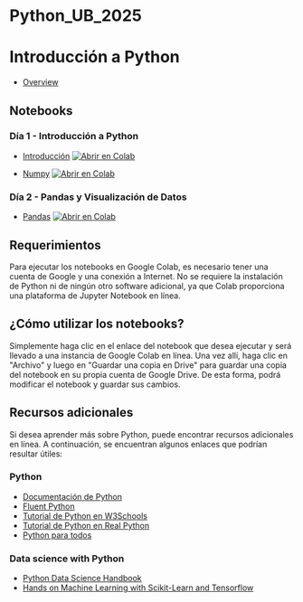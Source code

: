 # Python_UB_2025

# Introducción a Python

* [Overview](INTRO.pdf)
  
## Notebooks

### Día 1 - Introducción a Python
* [Introducción](Clase_I_Python.ipynb)
  [![Abrir en Colab](https://colab.research.google.com/assets/colab-badge.svg)](https://colab.research.google.com/github/JoaquinJustelP/Python_UB_2025/blob/main/Clase_I_Python.ipynb)

* [Numpy](Numpy.ipynb)
  [![Abrir en Colab](https://colab.research.google.com/assets/colab-badge.svg)](https://colab.research.google.com/github/JoaquinJustelP/Python_UB_2025/blob/main/Numpy.ipynb)

### Día 2 - Pandas y Visualización de Datos
* [Pandas](Pandas.ipynb)
  [![Abrir en Colab](https://colab.research.google.com/assets/colab-badge.svg)](https://colab.research.google.com/github/JoaquinJustelP/Python_UB_2025/blob/main/Pandas.ipynb)


## Requerimientos
Para ejecutar los notebooks en Google Colab, es necesario tener una cuenta de Google y una conexión a Internet. No se requiere la instalación de Python ni de ningún otro software adicional, ya que Colab proporciona una plataforma de Jupyter Notebook en línea.

## ¿Cómo utilizar los notebooks?
Simplemente haga clic en el enlace del notebook que desea ejecutar y será llevado a una instancia de Google Colab en línea. Una vez allí, haga clic en "Archivo" y luego en "Guardar una copia en Drive" para guardar una copia del notebook en su propia cuenta de Google Drive. De esta forma, podrá modificar el notebook y guardar sus cambios.

## Recursos adicionales
Si desea aprender más sobre Python, puede encontrar recursos adicionales en línea. A continuación, se encuentran algunos enlaces que podrían resultar útiles:

### Python
* [Documentación de Python](https://docs.python.org/es/3/)
* [Fluent Python](https://github.com/fluentpython/example-code-2e)
* [Tutorial de Python en W3Schools](https://www.w3schools.com/python/)
* [Tutorial de Python en Real Python](https://realpython.com/tutorials/basics/)
* [Python para todos](https://www.py4e.com/)

### Data science with Python
* [Python Data Science Handbook](https://github.com/jakevdp/PythonDataScienceHandbook)
* [Hands on Machine Learning with Scikit-Learn and Tensorflow](https://github.com/ageron/handson-ml3)
